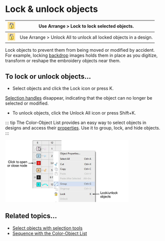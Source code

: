 # Lock & unlock objects

| ![Lock.png](assets/Lock.png)           | Use Arrange > Lock to lock selected objects.                       |
| -------------------------------------- | ------------------------------------------------------------------ |
| ![UnlockAll.png](assets/UnlockAll.png) | Use Arrange > Unlock All to unlock all locked objects in a design. |

Lock objects to prevent them from being moved or modified by accident. For example, locking [backdrop](../../glossary/glossary#backdrop) images holds them in place as you digitize, transform or reshape the embroidery objects near them.

## To lock or unlock objects...

- Select objects and click the Lock icon or press K.

[Selection handles](../../glossary/glossary) disappear, indicating that the object can no longer be selected or modified.

- To unlock objects, click the Unlock All icon or press Shift+K.

::: tip
The Color-Object List provides an easy way to select objects in designs and access their [properties](../../glossary/glossary#properties). Use it to group, lock, and hide objects.
:::

![combine00026.png](assets/combine00026.png)

## Related topics...

- [Select objects with selection tools](../../Basics/basics/Select_objects_with_selection_tools)
- [Sequence with the Color-Object List](Sequence_with_the_Color-Object_List)

